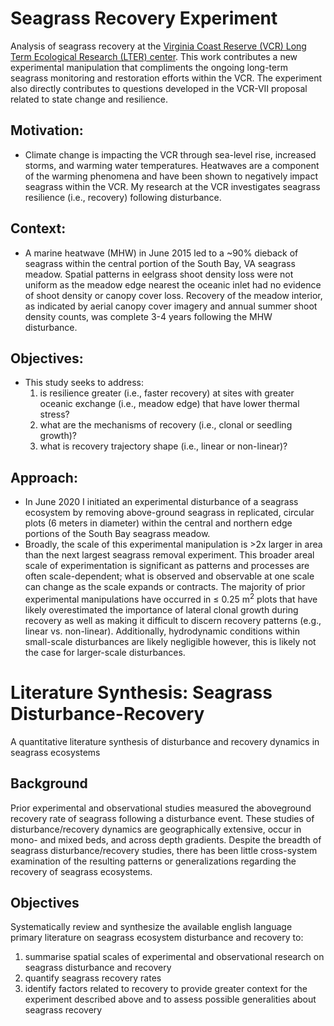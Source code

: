 # Seagrass Recovery Experiment
Analysis of seagrass recovery at the [Virginia Coast Reserve (VCR) Long Term Ecological Research (LTER) center](https://www.vcrlter.virginia.edu/home2/). This work contributes a new experimental manipulation that compliments the ongoing long-term seagrass monitoring and restoration efforts within the VCR. The experiment also directly contributes to questions developed in the VCR-VII proposal related to state change and resilience.

## Motivation:
   - Climate change is impacting the VCR through sea-level rise, increased storms, and warming water temperatures. Heatwaves are a component of the warming phenomena and have been shown to negatively impact seagrass within the VCR. My research at the VCR investigates seagrass resilience (i.e., recovery) following disturbance.

## Context:
   - A marine heatwave (MHW) in June 2015 led to a ~90% dieback of seagrass within the central portion of the South Bay, VA seagrass meadow. Spatial patterns in eelgrass shoot density loss were not uniform as the meadow edge nearest the oceanic inlet had no evidence of shoot density or canopy cover loss. Recovery of the meadow interior, as indicated by aerial canopy cover imagery and annual summer shoot density counts, was complete 3-4 years following the MHW disturbance.

## Objectives:
   - This study seeks to address:
     1) is resilience greater (i.e., faster recovery) at sites with greater oceanic exchange (i.e., meadow edge) that have lower thermal stress?
     2) what are the mechanisms of recovery (i.e., clonal or seedling growth)?
     3) what is recovery trajectory shape (i.e., linear or non-linear)?

## Approach:
   - In June 2020 I initiated an experimental disturbance of a seagrass ecosystem by removing above-ground seagrass in replicated, circular plots (6 meters in diameter) within the central and northern edge portions of the South Bay seagrass meadow.
   - Broadly, the scale of this experimental manipulation is >2x larger in area than the next largest seagrass removal experiment. This broader areal scale of experimentation is significant as patterns and processes are often scale-dependent; what is observed and observable at one scale can change as the scale expands or contracts. The majority of prior experimental manipulations have occurred in ≤ 0.25 m<sup>2</sup> plots that have likely overestimated the importance of lateral clonal growth during recovery as well as making it difficult to discern recovery patterns (e.g., linear vs. non-linear). Additionally, hydrodynamic conditions within small-scale disturbances are likely negligible however, this is likely not the case for larger-scale disturbances.

# Literature Synthesis: Seagrass Disturbance-Recovery
A quantitative literature synthesis of disturbance and recovery dynamics in seagrass ecosystems

## Background

Prior experimental and observational studies measured the aboveground recovery rate of seagrass following a disturbance event. These studies of disturbance/recovery dynamics are geographically extensive, occur in mono- and mixed beds, and across depth gradients. Despite the breadth of seagrass disturbance/recovery studies, there has been little cross-system examination of the resulting patterns or generalizations regarding the recovery of seagrass ecosystems.

## Objectives

Systematically review and synthesize the available english language primary literature on seagrass ecosystem disturbance and recovery to:
1) summarise spatial scales of experimental and observational research on seagrass disturbance and recovery
2) quantify seagrass recovery rates
3) identify factors related to recovery to provide greater context for the experiment described above and to assess possible generalities about seagrass recovery
